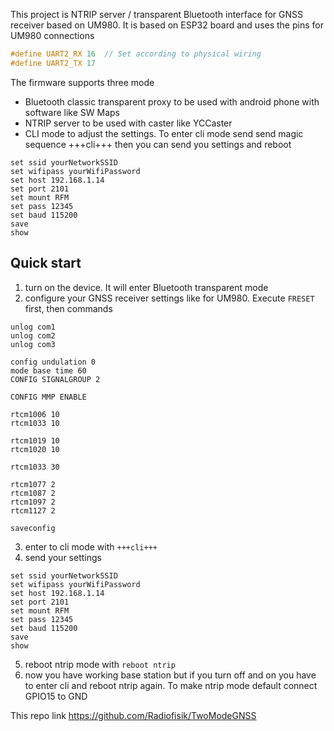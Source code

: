 This project is NTRIP server / transparent Bluetooth interface for GNSS receiver based on UM980. It is based on ESP32 board and uses the pins for UM980 connections

```c
#define UART2_RX 16  // Set according to physical wiring
#define UART2_TX 17
```

The firmware supports three mode
- Bluetooth classic transparent proxy to be used with android phone with software like SW Maps
- NTRIP server to be used with caster like YCCaster
- CLI mode to adjust the settings. To enter cli mode send send magic sequence +++cli+++ then you can send you settings and reboot

```
set ssid yourNetworkSSID
set wifipass yourWifiPassword
set host 192.168.1.14
set port 2101
set mount RFM
set pass 12345
set baud 115200
save
show
```

## Quick start
1) turn on the device. It will enter Bluetooth transparent mode
2) configure your GNSS receiver settings like for UM980. Execute `FRESET` first, then commands
```
unlog com1
unlog com2
unlog com3

config undulation 0
mode base time 60
CONFIG SIGNALGROUP 2

CONFIG MMP ENABLE

rtcm1006 10
rtcm1033 10

rtcm1019 10
rtcm1020 10

rtcm1033 30

rtcm1077 2
rtcm1087 2
rtcm1097 2
rtcm1127 2

saveconfig
```
3) enter to cli mode with `+++cli+++`
4) send your settings 
```
set ssid yourNetworkSSID
set wifipass yourWifiPassword
set host 192.168.1.14
set port 2101
set mount RFM
set pass 12345
set baud 115200
save
show
```
5) reboot ntrip mode with `reboot ntrip`
6) now you have working base station but if you turn off and on you have to enter cli and reboot ntrip again. To make ntrip mode default connect GPIO15 to GND

This repo link
https://github.com/Radiofisik/TwoModeGNSS